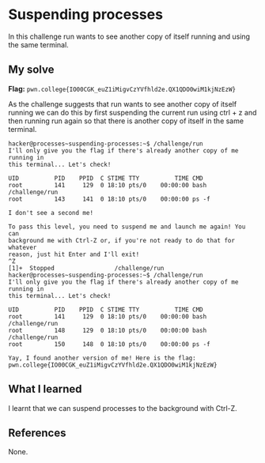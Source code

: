 # Suspending processes

In this challenge run wants to see another copy of itself running and using the same terminal. 


## My solve
**Flag:** `pwn.college{IO00CGK_euZ1iMigvCzYVfhld2e.QX1QDO0wiM1kjNzEzW}`

As the challenge suggests that run wants to see another copy of itself running we can do this by first suspending the 
current run using ctrl + z and then running run again so that there is another copy of itself in the same terminal.

```
hacker@processes~suspending-processes:~$ /challenge/run
I'll only give you the flag if there's already another copy of me running in 
this terminal... Let's check!

UID          PID    PPID  C STIME TTY          TIME CMD
root         141     129  0 18:10 pts/0    00:00:00 bash /challenge/run
root         143     141  0 18:10 pts/0    00:00:00 ps -f

I don't see a second me!

To pass this level, you need to suspend me and launch me again! You can 
background me with Ctrl-Z or, if you're not ready to do that for whatever 
reason, just hit Enter and I'll exit!
^Z
[1]+  Stopped                 /challenge/run
hacker@processes~suspending-processes:~$ /challenge/run
I'll only give you the flag if there's already another copy of me running in 
this terminal... Let's check!

UID          PID    PPID  C STIME TTY          TIME CMD
root         141     129  0 18:10 pts/0    00:00:00 bash /challenge/run
root         148     129  0 18:10 pts/0    00:00:00 bash /challenge/run
root         150     148  0 18:10 pts/0    00:00:00 ps -f

Yay, I found another version of me! Here is the flag:
pwn.college{IO00CGK_euZ1iMigvCzYVfhld2e.QX1QDO0wiM1kjNzEzW}
```

## What I learned

I learnt that we can suspend processes to the background with Ctrl-Z.

## References 
None.
